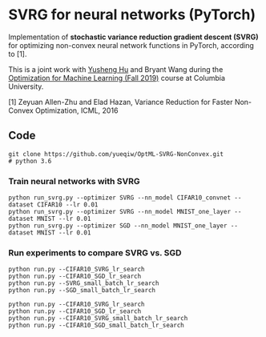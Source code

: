 # SVRG for neural networks (PyTorch)
Implementation of **stochastic variance reduction gradient descent (SVRG)** for optimizing non-convex neural network functions in PyTorch, according to [1]. 

This is a joint work with [Yusheng Hu](https://github.com/vcaptainv) and Bryant Wang during the [Optimization for Machine Learning (Fall 2019)](http://satyenkale.com/satyenkale/optml-f19/) course at Columbia University. 

[1] Zeyuan Allen-Zhu and Elad Hazan, Variance Reduction for Faster Non-Convex Optimization, ICML, 2016

## Code
```
git clone https://github.com/yueqiw/OptML-SVRG-NonConvex.git
# python 3.6
```

### Train neural networks with SVRG
```
python run_svrg.py --optimizer SVRG --nn_model CIFAR10_convnet --dataset CIFAR10 --lr 0.01
python run_svrg.py --optimizer SVRG --nn_model MNIST_one_layer --dataset MNIST --lr 0.01
python run_svrg.py --optimizer SGD --nn_model MNIST_one_layer --dataset MNIST --lr 0.01
```

### Run experiments to compare SVRG vs. SGD
```
python run.py --CIFAR10_SVRG_lr_search
python run.py --CIFAR10_SGD_lr_search
python run.py --SVRG_small_batch_lr_search
python run.py --SGD_small_batch_lr_search

python run.py --CIFAR10_SVRG_lr_search
python run.py --CIFAR10_SGD_lr_search
python run.py --CIFAR10_SVRG_small_batch_lr_search
python run.py --CIFAR10_SGD_small_batch_lr_search
```

